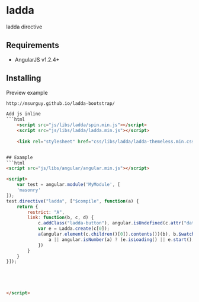 ladda
=====

ladda directive



## Requirements

 - AngularJS v1.2.4+

## Installing

Preview example
```html
http://msurguy.github.io/ladda-bootstrap/

Add js inline 
```html
	<script src="js/libs/ladda/spin.min.js"></script>	
	<script src="js/libs/ladda/ladda.min.js"></script>
	
	<link rel="stylesheet" href="css/libs/ladda/ladda-themeless.min.css">	


## Example
```html
<script src="js/libs/angular/angular.min.js"></script>

<script>
    var test = angular.module('MyModule', [
	'masonry'
]);
test.directive("ladda", ["$compile", function(a) {
	return {
		restrict: "A",
		link: function(b, c, d) {
			c.addClass("ladda-button"), angular.isUndefined(c.attr("data-style")) && c.attr("data-style", "zoom-out");
			var e = Ladda.create(c[0]);
			a(angular.element(c.children()[0]).contents())(b), b.$watch(d.ladda, function(a) {
				a || angular.isNumber(a) ? (e.isLoading() || e.start(), angular.isNumber(a) && e.setProgress(a)) : e.stop()
			})
		}
	}
}]);





</script>



